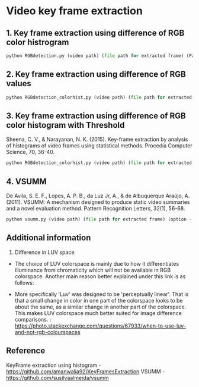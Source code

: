 # Video key frame extraction


## 1. Key frame extraction using difference of RGB color histrogram

```python
python RGBdetection.py (video path) (file path for extracted frame) (Paremeter to frame you want from video)
```

## 2. Key frame extraction using difference of RGB values

```python
python RGBdetection_colorhist.py (video path) (file path for extracted frame) (Paremeter to frame you want from video)
```

## 3. Key frame extraction using difference of RGB color histogram with Threshold

Sheena, C. V., & Narayanan, N. K. (2015). Key-frame extraction by analysis of histograms of video frames using statistical methods. Procedia Computer Science, 70, 36-40.

```python
python RGBdetection_colorhist.py (video path) (file path for extracted frame) (option - Paremeter to frame you want from video -- default : none)
```

## 4. VSUMM

De Avila, S. E. F., Lopes, A. P. B., da Luz Jr, A., & de Albuquerque Araújo, A. (2011). VSUMM: A mechanism designed to produce static video summaries and a novel evaluation method. Pattern Recognition Letters, 32(1), 56-68.

```python
python vsumm.py (video path) (file path for extracted frame) (option - Paremeter to frame you want from video -- default : none) - Under construction
```

## Additional information
1. Difference in LUV space

- The choice of LUV colorspace is mainly due to how it differentiates illuminance from chromaticity which will not be available in RGB colorspace.
Another main reason better explained under this link is as follows:

- More specifically 'Luv' was designed to be 'perceptually linear'. That is that a small change in color in one part of the colorspace looks to be about the same, as a similar change in another part of the colorspace. This makes LUV colorspace much better suited for image difference comparisons.
: https://photo.stackexchange.com/questions/67933/when-to-use-luv-and-not-rgb-colourspaces


## Reference
KeyFrame extraction using histogram - https://github.com/amanwalia92/KeyFramesExtraction
VSUMM - https://github.com/susilvaalmeida/vsumm
